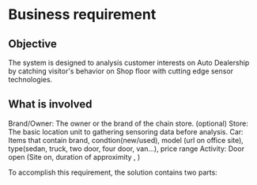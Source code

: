 # Business requirement
## Objective
The system is designed to analysis customer interests on Auto Dealership by catching visitor's behavior on Shop floor with cutting edge sensor technologies. 
## What is involved
Brand/Owner: The owner or the brand of the chain store. (optional)
Store: The basic location unit to gathering sensoring data before analysis.
Car: Items that contain brand, condtion(new/used), model (url on office site), type(sedan, truck, two door, four door, van...), price range
Activity: Door open (Site on, duration of approximity , ) 



To accomplish this requirement, the solution contains two parts:
